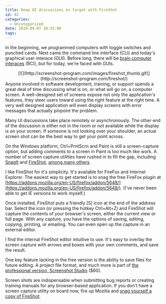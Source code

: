 ```yaml
---
title: Keep UI discussions on target with FireShot
id: 82
categories:
  - Uncategorized
date: 2010-09-07 10:55:00
tags:
---
```


In the beginning, we programmed computers with toggle switches and punched cards. Next came the command line interface (CLI) and today's graphical user interace (GUI). Before long, there will be [brain computer interaces](http://en.wikipedia.org/wiki/Brain%E2%80%93computer_interface) (BCI), but for today, we're faced with GUIs.
<div class="separator" style="clear:both;text-align:center;">[![](http://screenshot-program.com/images/fireshot_thumb.gif)](http://screenshot-program.com/fireshot/)</div>
Anyone involved in software development, training, or support spends a great deal of time discussing what is on, or what will go on, a computer screen. A well-designed set of screens expose not only the application's features, they steer users toward using the right feature at the right time. A very well designed application will even display screens with error messages that actually pinpoint the problem.

Many UI discussions take place remotely or asynchronously. The other end of the discussion is either not in the room or not available while the display is on your screen. If someone is not looking over your shoulder, an actual screen shot can be the best way to get your point across.

On the Windows platform, Ctrl+PrntScrn and Paint is still a screen-capture option, but adding comments to a screen in Paint is too much like work. A number of screen capture utilities have rushed in to fill the gap, including [SnagIt](http://www.blogger.com/post-create.g?blogID=5208774) and [FireShot](http://screenshot-program.com/fireshot/), [among many others](http://alternativeto.net/software/fireshot/).

I like FireShot for it's simplicity. It's available for FireFox and Internet Explorer. The easiest way to get started is to snag the free FireFox plugin at [https://addons.mozilla.org/en-US/firefox/addon/5648/](https://addons.mozilla.org/en-US/firefox/addon/5648/). (I've never been able to get IE versions to work myself.)

Once installed, FireShot puts a friendly [S] icon at the end of the address bar. Select the icon (or pressing the hotkey Ctrl+Alt+Z) and FireShot will capture the contents of your browser's screen, either the current view or full page. With any capture, you have the options of saving, editing, copying, printing, or emailing. You can even open up the capture in an external editor.

I find the internal FireShot editor intuitive to use. It's easy to overlay the screen capture with arrows and boxes with your own comments, and save the result.

One key feature lacking in the free version is the ability to save files for future editing. A project file format, and much more is part of [the professional version, Screenshot Studio](http://screenshot-program.com/features.php) ($60).

Screen shots are indispensable when submitting bug reports or creating training manuals for any browser-based application. If you don't have a screen capture utility on board now, fire up Mozilla and [snag yourself a copy of FireShot](https://addons.mozilla.org/en-US/firefox/addon/5648/).